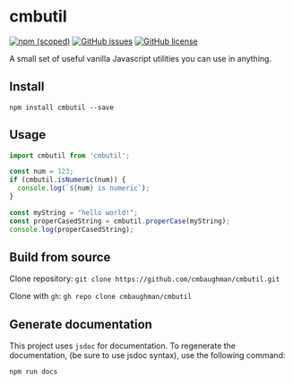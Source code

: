 # cmbutil

[![npm (scoped)](https://img.shields.io/npm/v/cmbutil)](https://www.npmjs.com/package/cmbutil)
[![GitHub issues](https://img.shields.io/github/issues/cmbaughman/cmbutil)](https://github.com/cmbaughman/cmbutil/issues)
[![GitHub license](https://img.shields.io/github/license/cmbaughman/cmbutil)](https://github.com/cmbaughman/cmbutil/blob/main/LICENSE)

A small set of useful vanilla Javascript utilities you can use in anything.

## Install

```
npm install cmbutil --save
```

## Usage

```javascript
import cmbutil from 'cmbutil';

const num = 123;
if (cmbutil.isNumeric(num)) {
  console.log(`${num} is numeric`);
}

const myString = "hello world!";
const properCasedString = cmbutil.properCase(myString);
console.log(properCasedString);
```


## Build from source

Clone repository: `git clone https://github.com/cmbaughman/cmbutil.git`

Clone with `gh`: `gh repo clone cmbaughman/cmbutil`

## Generate documentation

This project uses `jsdoc` for documentation. To regenerate the documentation, (be
sure to use jsdoc syntax), use the following command:

```
npm run docs
```
